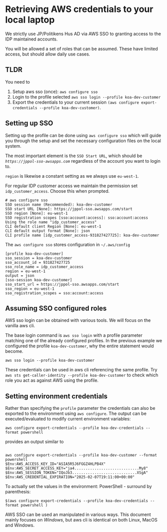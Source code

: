 # Retrieving AWS credentials to your local laptop

We strictly use JP/Politikens Hus AD via AWS SSO to granting access to the IDP maintained accounts. 

You will be allowed a set of roles that can be assumed. These have limited access, but should allow daily 
use cases. 

## TLDR
You need to 
1. Setup aws sso (once): `aws configure sso`
2. Login to the profile selected `aws sso login --profile koa-dev-customer`
3. Export the credentials to your current session `(aws configure export-credentials --profile koa-dev-customer)`.


## Setting up SSO
Setting up the profile can be done using `aws configure sso` which will guide you through the setup and set the necessary 
configuration files on the local system. 

The most important element is the `SSO Start URL`, which should be *`https://jppol-sso-awsapps.com`* regardless of the account you want to login to. 

`region` is likewise a constant setting as we always use `eu-west-1`. 

For regular IDP customer access we maintain the permission set `idp_customer_access`. Choose this when prompted. 

```
# aws configure sso 
SSO session name (Recommended): koa-dev-customer
SSO start URL [None]: https://jppol-sso.awsapps.com/start
SSO region [None]: eu-west-1
SSO registration scopes [sso:account:access]: sso:account:access
Using the role name "idp_customer_access"
CLI default client Region [None]: eu-west-1
CLI default output format [None]: json
CLI profile name [idp_customer_access-931827427725]: koa-dev-customer
```
The `aws configure sso` stores configuration in `~/.aws/config`
```
[profile koa-dev-customer]
sso_session = koa-dev-customer
sso_account_id = 931827427725
sso_role_name = idp_customer_access
region = eu-west-1
output = json
[sso-session koa-dev-customer]
sso_start_url = https://jppol-sso.awsapps.com/start
sso_region = eu-west-1
sso_registration_scopes = sso:account:access
```

## Assuming SSO configured roles 
AWS sso login can be obtained with various tools. We will focus on the vanilla aws cli. 

The base login command is `aws sso login` with a profile parameter matching one of the already configured profiles. 
In the previous example we configured the profile `koa-dev-customer`, why the entire statement would become. 
``` 
aws sso login --profile koa-dev-customer
```

These credentials can be used in aws cli referencing the same profile. Try `aws sts get-caller-identity --profile koa-dev-customer` to check 
which role you act as against AWS using the profile. 

## Setting environment credentials 
Rather than specifying the `profile` parameter the credentials can also be exported to the environment using 
`aws configure`. The output can be executed/evaluated to modify current environment variables: 

```
aws configure export-credentials --profile koa-dev-credentials --format powershell
```
provides an output similar to 
```

aws configure export-credentials --profile koa-dev-customer --format powershell
$Env:AWS_ACCESS_KEY_ID="ASIA5R5J6FGGZ4HLPB4X"
$Env:AWS_SECRET_ACCESS_KEY="ja4.............................My8"
$Env:AWS_SESSION_TOKEN="IQoJb3.............................XSgA"
$Env:AWS_CREDENTIAL_EXPIRATION="2025-02-07T19:11:00+00:00"
```

To actually set the values in the environment: 
PowerShell - surround by parenthesis: 
```
$(aws configure export-credentials --profile koa-dev-credentials --format powershell )
```




AWS SSO can be used an manipulated in various ways. This document mainly focuses on _Windows_, but aws cli 
is identical on both Linux, MacOS and Windows.
